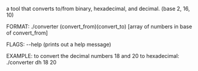 a tool that converts to/from binary, hexadecimal, and decimal. (base 2, 16, 10)

FORMAT: ./converter (convert_from)(convert_to) [array of numbers in base of convert_from]

FLAGS: --help (prints out a help message)

EXAMPLE: to convert the decimal numbers 18 and 20 to hexadecimal: ./converter dh 18 20
